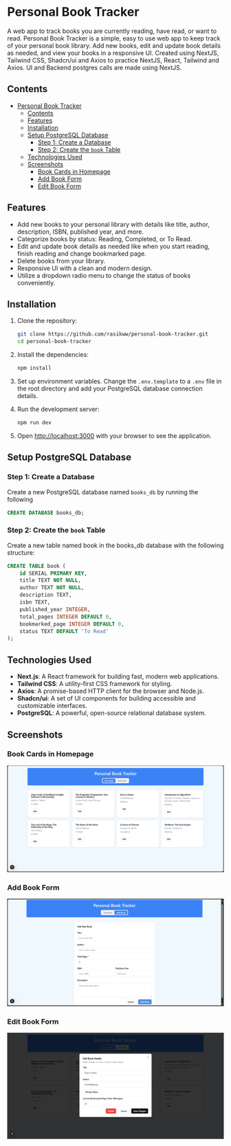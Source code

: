 # Personal Book Tracker

A web app to track books you are currently reading, have read, or want to read. Personal Book Tracker is a simple, easy to use web app to keep track of your personal book library. Add new books, edit and update book details as needed, and view your books in a responsive UI.
Created using NextJS, Tailwind CSS, Shadcn/ui and Axios to practice NextJS, React, Tailwind and Axios. UI and Backend postgres calls are made using NextJS.

## Contents

- [Personal Book Tracker](#personal-book-tracker)
  - [Contents](#contents)
  - [Features](#features)
  - [Installation](#installation)
  - [Setup PostgreSQL Database](#setup-postgresql-database)
    - [Step 1: Create a Database](#step-1-create-a-database)
    - [Step 2: Create the `book` Table](#step-2-create-the-book-table)
  - [Technologies Used](#technologies-used)
  - [Screenshots](#screenshots)
    - [Book Cards in Homepage](#book-cards-in-homepage)
    - [Add Book Form](#add-book-form)
    - [Edit Book Form](#edit-book-form)

## Features

-   Add new books to your personal library with details like title, author, description, ISBN, published year, and more.
-   Categorize books by status: Reading, Completed, or To Read.
-   Edit and update book details as needed like when you start reading, finish reading and change bookmarked page.
-   Delete books from your library.
-   Responsive UI with a clean and modern design.
-   Utilize a dropdown radio menu to change the status of books conveniently.

## Installation

1. Clone the repository:

    ```bash
    git clone https://github.com/rasikww/personal-book-tracker.git
    cd personal-book-tracker
    ```

2. Install the dependencies:

    ```bash
    npm install
    ```

3. Set up environment variables. Change the `.env.template` to a `.env` file in the root directory and add your PostgreSQL database connection details.

4. Run the development server:

    ```bash
    npm run dev
    ```

5. Open [http://localhost:3000](http://localhost:3000) with your browser to see the application.

## Setup PostgreSQL Database

### Step 1: Create a Database

Create a new PostgreSQL database named `books_db` by running the following

```sql
CREATE DATABASE books_db;
```

### Step 2: Create the `book` Table

Create a new table named book in the books_db database with the following structure:

```sql
CREATE TABLE book (
    id SERIAL PRIMARY KEY,
    title TEXT NOT NULL,
    author TEXT NOT NULL,
    description TEXT,
    isbn TEXT,
    published_year INTEGER,
    total_pages INTEGER DEFAULT 0,
    bookmarked_page INTEGER DEFAULT 0,
    status TEXT DEFAULT 'To Read'
);
```

## Technologies Used

-   **Next.js**: A React framework for building fast, modern web applications.
-   **Tailwind CSS**: A utility-first CSS framework for styling.
-   **Axios**: A promise-based HTTP client for the browser and Node.js.
-   **Shadcn/ui**: A set of UI components for building accessible and customizable interfaces.
-   **PostgreSQL**: A powerful, open-source relational database system.

## Screenshots

### Book Cards in Homepage

![Book Cards in Homepage](./assets/img/ss/book-cards.png)

### Add Book Form

![Add Book Form](./assets/img/ss/add-book.png)

### Edit Book Form

![Edit Book Form](./assets/img/ss/edit-book.png)
